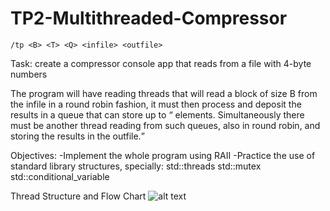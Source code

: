 # TP2-Multithreaded-Compressor

`/tp <B> <T> <Q> <infile> <outfile>`

Task: create a compressor console app that reads from a file with 4-byte numbers

The program will have <T> reading threads that will read a block of size B from the 
infile in a round robin fashion, it must then process and deposit the results in a 
queue that can store up to <Q> elements.
Simultaneously there must be another thread reading from such queues, also in round
robin, and storing the results in the outfile.

Objectives:
-Implement the whole program using RAII
-Practice the use of standard library structures, specially:
std::threads
std::mutex
std::conditional_variable

Thread Structure and Flow Chart
![alt text](https://github.com/LeviMatias/TP2-Multithreaded-Compressor/blob/master/diagram.png)

